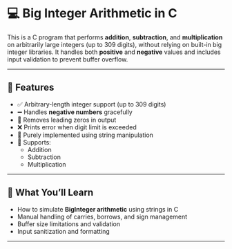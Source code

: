 # 💻 Big Integer Arithmetic in C

This is a C program that performs **addition**, **subtraction**, and **multiplication** on arbitrarily large integers (up to 309 digits), without relying on built-in big integer libraries. It handles both **positive** and **negative** values and includes input validation to prevent buffer overflow.

---

## 🚀 Features

- ✅ Arbitrary-length integer support (up to 309 digits)
- ➖ Handles **negative numbers** gracefully
- 🔄 Removes leading zeros in output
- ❌ Prints error when digit limit is exceeded
- 📏 Purely implemented using string manipulation
- 🔢 Supports:
  - Addition
  - Subtraction
  - Multiplication

---

## 🧠 What You’ll Learn

- How to simulate **BigInteger arithmetic** using strings in C
- Manual handling of carries, borrows, and sign management
- Buffer size limitations and validation
- Input sanitization and formatting

---


